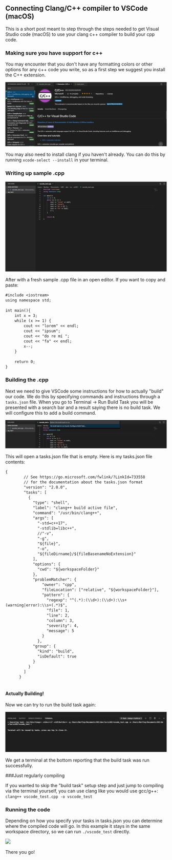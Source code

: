 <!-----
layout: post
title:  "Status Update"
date:   2021-10-19 21:23:00
categories: jekyll update
----->

## Connecting Clang/C++ compiler to VSCode (macOS)

This is a short post meant to step through the steps needed to get Visual Studio code (macOS) to use your clang c++ compiler to build your cpp code.

###  Making sure you have support for c++

You may encounter that you don't have any formatting colors or other options for any c++ code you write, so as a first step we suggest you install the C++ extension.

![Installing c++ extension](/assets/images/vscode_1a_cpp.png)

You may also need to install clang if you haven't already. You can do this by running  ```xcode-select --install``` in your terminal.

### Writing up sample .cpp

![Sample cpp file open in editor](/assets/images/vscode_1_sample_code.png)

After with a fresh sample .cpp file in an open editor. If you want to copy and paste: 

```
#include <iostream>
using namespace std;

int main(){
    int x = 3;
    while (x >= 1) {
        cout << "lorem" << endl;
        cout << "ipsum";
        cout << "do re mi ";
        cout << "fa" << endl;
        x--;
    }
    
    return 0;
}
```

### Building the .cpp

Next we need to give VSCode some instructions for how to actually "build" our code. We do this by specifying commands and instructions through a ```tasks.json``` file. When you go to Terminal -> Run Build Task you will be presented with a search bar and a result saying there is no build task. We will configure this to add a build command. 

![](/assets/images/vscode_2_build_task.png)

This will open a tasks.json file that is empty. Here is my tasks.json file contents:

```
{
        // See https://go.microsoft.com/fwlink/?LinkId=733558
        // for the documentation about the tasks.json format
        "version": "2.0.0",
        "tasks": [
          {
            "type": "shell",
            "label": "clang++ build active file",
            "command": "/usr/bin/clang++",
            "args": [
              "-std=c++17",
              "-stdlib=libc++",
              //"-v",
              "-g",
              "${file}",
              "-o",
              "${fileDirname}/${fileBasenameNoExtension}"
            ],
            "options": {
              "cwd": "${workspaceFolder}"
            },
            "problemMatcher": {
                "owner": "cpp",
                "fileLocation": ["relative", "${workspaceFolder}"],
                "pattern": {
                  "regexp": "^(.*):(\\d+):(\\d+):\\s+(warning|error):\\s+(.*)$",
                  "file": 1,
                  "line": 2,
                  "column": 3,
                  "severity": 4,
                  "message": 5
                }
              },
            "group": {
              "kind": "build",
              "isDefault": true
            }
          }
        ]
      }
    
```

#### Actually Building!

Now we can try to run the build task again:

![](/assets/images/vscode_4_build_task_run.png)

We get a terminal at the bottom reporting that the build task was run successfully.


###Just regularly compiling

If you wanted to skip the "build task" setup step and just jump to compiling via the terminal yourself, you can use clang like you would use gcc/g++:
```clang++ vscode_test.cpp -o vscode_test```

### Running the code

Depending on how you specify your tasks in tasks.json you can determine where the compiled code will go. In this example it stays in the same workspace directory, so we can run ```./vscode_test``` directly.

![](/assets/images/vscode_5_terminal_done.png)

There you go!
